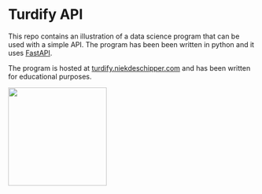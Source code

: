 # Turdify API

This repo contains an illustration of a data science program that can be used with a simple API. 
The program has been been written in python and it uses [FastAPI](https://github.com/tiangolo/fastapi).

The program is hosted at [turdify.niekdeschipper.com](https://turdify.niekdeschipper.com) and has been written for educational purposes.

<img src="images/faceturd.png"  width="200"> 

